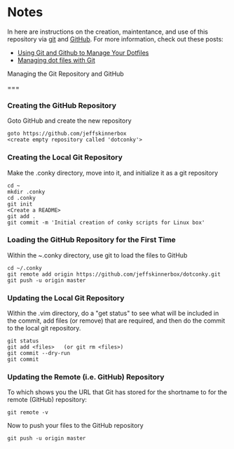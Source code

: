 # Notes
In here are instructions on the creation, maintentance, and use of this repository
via [git][01] and [GitHub][02].  For more information, check out these posts:

* [Using Git and Github to Manage Your Dotfiles][03]
* [Managing dot files with Git][04]

Managing the Git Repository and GitHub

===
### Creating the GitHub Repository
Goto GitHub and create the new repository

    goto https://github.com/jeffskinnerbox
    <create empty repository called 'dotconky'>

### Creating the Local Git Repository
Make the .conky directory, move into it, and initialize it as a git repository

    cd ~
    mkdir .conky
    cd .conky
    git init
    <Create a README>
    git add .
    git commit -m 'Initial creation of conky scripts for Linux box'

### Loading the GitHub Repository for the First Time
Within the ~.conky directory, use git to load the files to GitHub

    cd ~/.conky
    git remote add origin https://github.com/jeffskinnerbox/dotconky.git
    git push -u origin master

### Updating the Local Git Repository
Within the .vim directory, do a "get status" to see what will be included in the commit,
add files (or remove) that are required, and then do the commit to the local git repository.

    git status
    git add <files>   (or git rm <files>)
    git commit --dry-run
    git commit

### Updating the Remote (i.e. GitHub) Repository
To which shows you the URL that Git has stored for the shortname to for
the remote (GitHub) repository:

    git remote -v

Now to push your files to the GitHub repository

    git push -u origin master


[01]:http://git-scm.com/
[02]:https://github.com/
[03]:http://blog.smalleycreative.com/tutorials/using-git-and-github-to-manage-your-dotfiles/
[04]:http://blog.sanctum.geek.nz/managing-dot-files-with-git/
